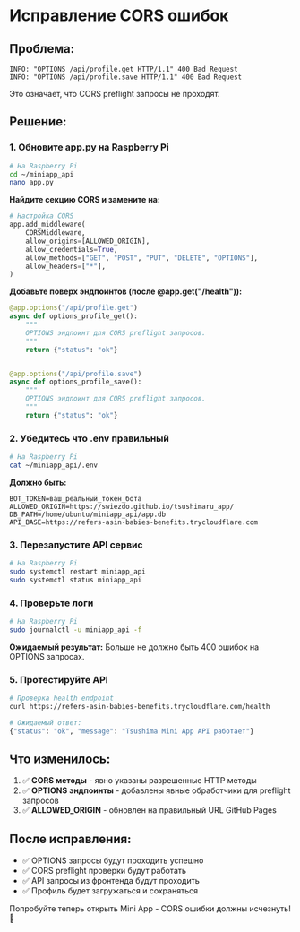 # Исправление CORS ошибок

## Проблема:
```
INFO: "OPTIONS /api/profile.get HTTP/1.1" 400 Bad Request
INFO: "OPTIONS /api/profile.save HTTP/1.1" 400 Bad Request
```

Это означает, что CORS preflight запросы не проходят.

## Решение:

### 1. Обновите app.py на Raspberry Pi

```bash
# На Raspberry Pi
cd ~/miniapp_api
nano app.py
```

**Найдите секцию CORS и замените на:**
```python
# Настройка CORS
app.add_middleware(
    CORSMiddleware,
    allow_origins=[ALLOWED_ORIGIN],
    allow_credentials=True,
    allow_methods=["GET", "POST", "PUT", "DELETE", "OPTIONS"],
    allow_headers=["*"],
)
```

**Добавьте поверх эндпоинтов (после @app.get("/health")):**
```python
@app.options("/api/profile.get")
async def options_profile_get():
    """
    OPTIONS эндпоинт для CORS preflight запросов.
    """
    return {"status": "ok"}


@app.options("/api/profile.save")
async def options_profile_save():
    """
    OPTIONS эндпоинт для CORS preflight запросов.
    """
    return {"status": "ok"}
```

### 2. Убедитесь что .env правильный

```bash
# На Raspberry Pi
cat ~/miniapp_api/.env
```

**Должно быть:**
```env
BOT_TOKEN=ваш_реальный_токен_бота
ALLOWED_ORIGIN=https://swiezdo.github.io/tsushimaru_app/
DB_PATH=/home/ubuntu/miniapp_api/app.db
API_BASE=https://refers-asin-babies-benefits.trycloudflare.com
```

### 3. Перезапустите API сервис

```bash
# На Raspberry Pi
sudo systemctl restart miniapp_api
sudo systemctl status miniapp_api
```

### 4. Проверьте логи

```bash
# На Raspberry Pi
sudo journalctl -u miniapp_api -f
```

**Ожидаемый результат:** Больше не должно быть 400 ошибок на OPTIONS запросах.

### 5. Протестируйте API

```bash
# Проверка health endpoint
curl https://refers-asin-babies-benefits.trycloudflare.com/health

# Ожидаемый ответ:
{"status": "ok", "message": "Tsushima Mini App API работает"}
```

## Что изменилось:

1. ✅ **CORS методы** - явно указаны разрешенные HTTP методы
2. ✅ **OPTIONS эндпоинты** - добавлены явные обработчики для preflight запросов
3. ✅ **ALLOWED_ORIGIN** - обновлен на правильный URL GitHub Pages

## После исправления:

- ✅ OPTIONS запросы будут проходить успешно
- ✅ CORS preflight проверки будут работать
- ✅ API запросы из фронтенда будут проходить
- ✅ Профиль будет загружаться и сохраняться

Попробуйте теперь открыть Mini App - CORS ошибки должны исчезнуть! 🚀
